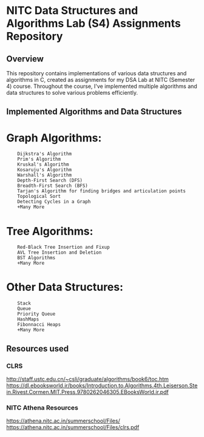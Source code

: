 
# NITC Data Structures and Algorithms Lab (S4) Assignments Repository

## Overview

This repository contains implementations of various data structures and algorithms in C, created as assignments for my DSA Lab at NITC (Semester 4) course. Throughout the course, I've implemented multiple algorithms and data structures to solve various problems efficiently.

## Implemented Algorithms and Data Structures

# Graph Algorithms:
        Dijkstra's Algorithm
        Prim's Algorithm
        Kruskal's Algorithm
        Kosaruju's Algorithm
        Warshall's Algorithm
        Depth-First Search (DFS)
        Breadth-First Search (BFS)
        Tarjan's Algorithm for finding bridges and articulation points
        Topological Sort
        Detecting Cycles in a Graph
        +Many More

# Tree Algorithms:
        Red-Black Tree Insertion and Fixup
        AVL Tree Insertion and Deletion
        BST Algorithms
        +Many More
    
# Other Data Structures:
        Stack
        Queue
        Priority Queue
        HashMaps
        Fibonnacci Heaps
        +Many More

## Resources used

### CLRS
http://staff.ustc.edu.cn/~csli/graduate/algorithms/book6/toc.htm
https://dl.ebooksworld.ir/books/Introduction.to.Algorithms.4th.Leiserson.Stein.Rivest.Cormen.MIT.Press.9780262046305.EBooksWorld.ir.pdf

### NITC Athena Resources
https://athena.nitc.ac.in/summerschool/Files/
https://athena.nitc.ac.in/summerschool/Files/clrs.pdf
 
